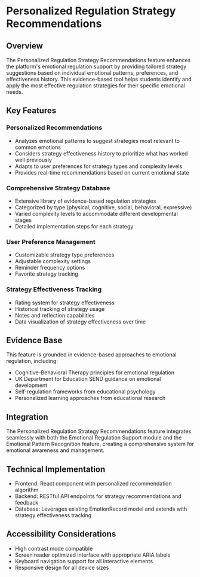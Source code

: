 # Personalized Regulation Strategy Recommendations

## Overview
The Personalized Regulation Strategy Recommendations feature enhances the platform's emotional regulation support by providing tailored strategy suggestions based on individual emotional patterns, preferences, and effectiveness history. This evidence-based tool helps students identify and apply the most effective regulation strategies for their specific emotional needs.

## Key Features

### Personalized Recommendations
- Analyzes emotional patterns to suggest strategies most relevant to common emotions
- Considers strategy effectiveness history to prioritize what has worked well previously
- Adapts to user preferences for strategy types and complexity levels
- Provides real-time recommendations based on current emotional state

### Comprehensive Strategy Database
- Extensive library of evidence-based regulation strategies
- Categorized by type (physical, cognitive, social, behavioral, expressive)
- Varied complexity levels to accommodate different developmental stages
- Detailed implementation steps for each strategy

### User Preference Management
- Customizable strategy type preferences
- Adjustable complexity settings
- Reminder frequency options
- Favorite strategy tracking

### Strategy Effectiveness Tracking
- Rating system for strategy effectiveness
- Historical tracking of strategy usage
- Notes and reflection capabilities
- Data visualization of strategy effectiveness over time

## Evidence Base
This feature is grounded in evidence-based approaches to emotional regulation, including:

- Cognitive-Behavioral Therapy principles for emotional regulation
- UK Department for Education SEND guidance on emotional development
- Self-regulation frameworks from educational psychology
- Personalized learning approaches from educational research

## Integration
The Personalized Regulation Strategy Recommendations feature integrates seamlessly with both the Emotional Regulation Support module and the Emotional Pattern Recognition feature, creating a comprehensive system for emotional awareness and management.

## Technical Implementation
- Frontend: React component with personalized recommendation algorithm
- Backend: RESTful API endpoints for strategy recommendations and feedback
- Database: Leverages existing EmotionRecord model and extends with strategy effectiveness tracking

## Accessibility Considerations
- High contrast mode compatible
- Screen reader optimized interface with appropriate ARIA labels
- Keyboard navigation support for all interactive elements
- Responsive design for all device sizes
